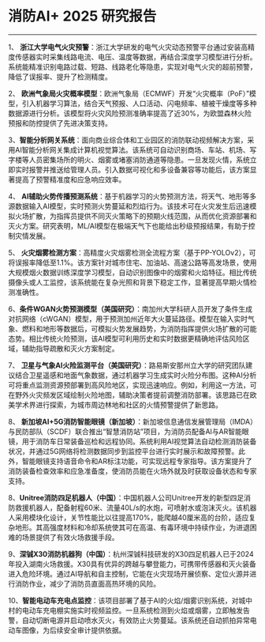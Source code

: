 # 消防AI+ 2025 研究报告

---

1、 **浙江大学电气火灾预警**：浙江大学研发的电气火灾动态预警平台通过安装高精度传感器实时采集线路电流、电压、温度等数据，再结合深度学习模型进行分析。系统能精准识别电路过载、短路、线路老化等隐患，实现对电气火灾的超前预警，降低了误报率、提升了检测精度。

2、 **欧洲气象局火灾概率模型**：欧洲气象局（ECMWF）开发“火灾概率（PoF）”模型，引入机器学习算法，结合天气预报、人口活动、闪电频率、植被干燥度等多种数据源进行分析。该模型将火灾风险预测准确率提高了近30%，为欧盟森林火险预报和防控提供了先进决策支持。

3、**智能分析网关系统**：面向商业综合体和工业园区的消防联动视频解决方案，采用AI智能分析网关集成计算机视觉算法。该系统可自动识别商场、车站、机场、写字楼等人员密集场所的明火、烟雾或堵塞消防通道等隐患。一旦发现火情，系统立即实时报警并推送给管理人员。引入数据可视化和多设备兼容等功能后，该方案显著提高了预警精准度和应急响应效率。

4、 **AI辅助火势传播预测系统**：基于机器学习的火势预测方法，将天气、地形等多源数据输入AI模型，实时预测火势蔓延和烈焰行为。该技术可在火灾发生后迅速模拟火场扩散，为指挥员提供不同灭火策略下的预期火线范围，从而优化资源部署和灭火方案。研究表明，ML/AI模型在极端天气下也能给出秒级预报结果，有助于控制灾情发展。

5、 **火灾烟雾检测方案**：高精度火灾烟雾检测全流程方案（基于PP-YOLOv2），可将误报率降低至1.1%。该方案针对城市住宅、加油站、高速公路等高发场景，使用大规模烟火数据训练深度学习模型，自动识别图像中的烟雾和火焰特征。相比传统摄像头或人工监控，该系统能在复杂光照和背景下稳定工作，显著提高早期火情检测准确性。

6、**条件WGAN火势预测模型（美国研究）**：南加州大学科研人员开发了条件生成对抗网络（cWGAN）模型，用于预测加州近年大火蔓延路径。模型在输入实时气象、燃料和地形等数据后，可模拟火势发展趋势，为消防指挥提供火场扩散的可能态势。相比传统火险预测，该AI模型可利用历史和实时数据更精确地评估风险区域，辅助指导疏散和灭火方案制定。

7、 **卫星与气象AI火险监测平台（美国研究）**：路易斯安那州立大学的研究团队建议结合卫星遥感和地面气象数据，通过机器学习生成实时火险分布图。这种AI分析可将重点监测资源预部署到高风险地区，实现迅速响应。例如，利用这一方法，可在野外火灾频发区域绘制火险地图，辅助决策者提前调整消防部署。该思路已在欧美学术界进行探索，为城市周边林地和社区的火情预警提供了新思路。

8、 **新加坡AI+5G消防智能眼镜（新加坡）**：新加坡信息通信发展管理局（IMDA）与民防部队（SCDF）联合推出“智慧消防站”项目，为消防员配备AI与AR智能眼镜，用于消防车日常装备巡检和远程协同。系统利用AI视觉算法自动检测消防装备状况，并通过5G网络将检测数据同步到监控平台进行实时展示和故障预警。此外，智能眼镜支持语音命令和AR标注功能，可实现远程专家指导。该方案提升了消防装备检查效率和应急准备度，使消防员能在火场外就及时获取设备状态和专家支持。

8、**Unitree消防四足机器人（中国）**：中国机器人公司Unitree开发的新型四足消防救援机器人，配备射程60米、流量40L/s的水炮，可喷射水或泡沫灭火。该机器人采用模块化设计，关节性能比以往提高170%，能爬越40厘米高的台阶，适应复杂地形。其高强度材料和冷却系统使其可在高温、有毒环境中持续作业，为进退困难的场景提供了有效火场救援手段。

9、**深铖X30消防机器狗（中国）**：杭州深铖科技研发的X30四足机器人已于2024年投入湖南火场救援。X30具有优异的跨越与攀登能力，可携带传感器和灭火装备进入危险环境。通过AI导航和自主控制，它能在火灾现场开展侦察、定位火源并进行消防作业，减少了消防员直面高热环境的风险。

10、**智能电动车充电点监控**：该项目部署了基于AI的火焰/烟雾识别系统，对城中村的电动车充电棚实施实时视频监控。一旦系统检测到火焰或烟雾，立即触发告警，自动切断电源并启动喷水灭火，有效防止火势蔓延。该系统还自动抓拍异常电动车图像，为后续安全审计提供依据。
